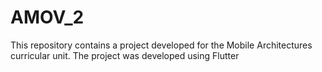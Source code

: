 # AMOV_2
This repository contains a project developed for the Mobile Architectures curricular unit. The project was developed using Flutter
